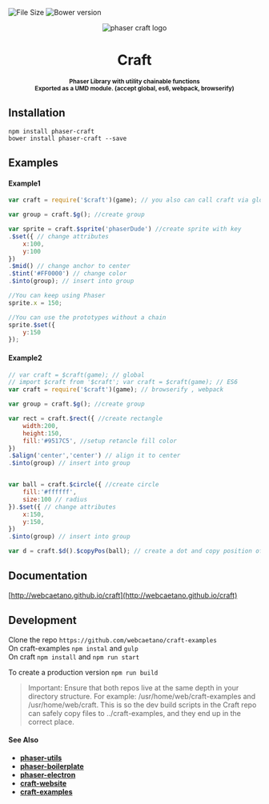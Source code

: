 ![File Size][filesize-url]
![Bower version][bower-url]


<p align="center">
	<img alt="phaser craft logo" src="http://i.imgur.com/qQTPPu7.png">
</p>

<h1 align="center"> Craft </h1>

<p align="center">
	<strong>
		<sub>
		Phaser Library with utility chainable functions<br>
		Exported as a UMD module. (accept global, es6, webpack, browserify)
		</sub>
	</strong>
</p>


## Installation

```
npm install phaser-craft
bower install phaser-craft --save
```

## Examples 

#### Example1 

```javascript
var craft = require('$craft')(game); // you also can call craft via global var

var group = craft.$g(); //create group

var sprite = craft.$sprite('phaserDude') //create sprite with key
.$set({ // change attributes
	x:100,
	y:100
})
.$mid() // change anchor to center
.$tint('#FF0000') // change color
.$into(group); // insert into group

//You can keep using Phaser
sprite.x = 150;

//You can use the prototypes without a chain
sprite.$set({
	y:150
});
```

#### Example2

```javascript
// var craft = $craft(game); // global
// import $craft from '$craft'; var craft = $craft(game); // ES6
var craft = require('$craft')(game); // browserify , webpack

var group = craft.$g(); //create group

var rect = craft.$rect({ //create rectangle
	width:200,
	height:150,
	fill:'#9517C5', //setup retancle fill color
})
.$align('center','center') // align it to center 
.$into(group) // insert into group 


var ball = craft.$circle({ //create circle
	fill:'#ffffff',
	size:100 // radius
}).$set({ // change attributes
	x:150,
	y:150,
})
.$into(group) // insert into group 

var d = craft.$d().$copyPos(ball); // create a dot and copy position of ball
```

## Documentation 

[http://webcaetano.github.io/craft](http://webcaetano.github.io/craft)

## Development 

Clone the repo `https://github.com/webcaetano/craft-examples`<br>
On craft-examples `npm instal` and `gulp`<br>
On craft `npm install` and `npm run start` <br>

To create a production version `npm run build`

> Important: Ensure that both repos live at the same depth in your directory structure. For example: /usr/home/web/craft-examples and /usr/home/web/craft. This is so the dev build scripts in the Craft repo can safely copy files to ../craft-examples, and they end up in the correct place.


#### See Also
- [**phaser-utils**](https://github.com/webcaetano/phaser-utils)
- [**phaser-boilerplate**](https://github.com/webcaetano/phaser-boilerplate)
- [**phaser-electron**](https://github.com/webcaetano/phaser-electron)
- [**craft-website**](https://github.com/webcaetano/craft-website)
- [**craft-examples**](https://github.com/webcaetano/craft-examples)

[filesize-url]: https://badge-size.herokuapp.com/webcaetano/craft/master/build/craft.min.js.svg?style=flat-square&color=green
[bower-url]: https://img.shields.io/bower/v/phaser-craft.svg?style=flat-square


